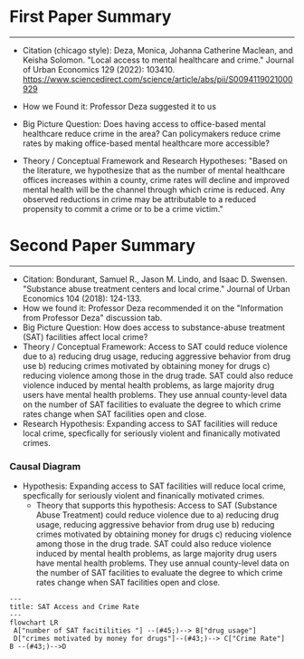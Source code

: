 # First Paper Summary
___


- Citation (chicago style): Deza, Monica, Johanna Catherine Maclean, and Keisha Solomon. "Local access to mental healthcare and crime." Journal of Urban Economics 129 (2022): 103410. https://www.sciencedirect.com/science/article/abs/pii/S0094119021000929

- How we Found it: Professor Deza suggested it to us 

- Big Picture Question: Does having access to office-based mental healthcare reduce crime in the area? Can policymakers reduce crime rates by making office-based mental healthcare more accessible? 

- Theory / Conceptual Framework and Research Hypotheses: "Based on the literature, we hypothesize that as the number of mental healthcare offices increases within a county, crime rates will decline and improved mental health will be the channel through which crime is reduced. Any observed reductions in crime may be attributable to a reduced propensity to commit a crime or to be a crime victim."

# Second Paper Summary
___

- Citation: Bondurant, Samuel R., Jason M. Lindo, and Isaac D. Swensen. "Substance abuse treatment centers and local crime." Journal of Urban Economics 104 (2018): 124-133.
- How we found it: Professor Deza recommended it on the "Information from Professor Deza" discussion tab. 
- Big Picture Question: How does access to substance-abuse treatment (SAT) facilities affect local crime?
- Theory / Conceptual Framework: Access to SAT could reduce violence due to a) reducing drug usage, reducing aggressive behavior from drug use b) reducing crimes motivated by obtaining money for drugs c) reducing violence among those in the drug trade. SAT could also reduce violence induced by mental health problems, as large majority drug users have mental health problems. They use annual county-level data on the number of SAT facilities to evaluate the degree to which crime rates change when SAT facilities open and close. 
- Research Hypothesis: Expanding access to SAT facilities will reduce local crime, specfically for seriously violent and finanically motivated crimes. 

### Causal Diagram
   - Hypothesis: Expanding access to SAT facilities will reduce local crime, specfically for seriously violent and finanically motivated crimes.
      - Theory that supports this hypothesis: Access to SAT (Substance Abuse Treatment) could reduce violence due to a) reducing drug usage, reducing aggressive behavior from drug use b) reducing crimes motivated by obtaining money for drugs c) reducing violence among those in the drug trade. SAT could also reduce violence induced by mental health problems, as large majority drug users have mental health problems. They use annual county-level data on the number of SAT facilities to evaluate the degree to which crime rates change when SAT facilities open and close.
      
```mermaid
---
title: SAT Access and Crime Rate
---
flowchart LR
 A["number of SAT facitilities "] --(#45;)--> B["drug usage"]
 D["crimes motivated by money for drugs"]--(#43;)--> C["Crime Rate"]
B --(#43;)-->D
```
